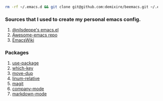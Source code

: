 
```sh
rm -rf ~/.emacs.d && git clone git@github.com:demixire/beemacs.git ~/.emacs.d
```

### Sources that I used to create my personal emacs config.
1. [ @nilsdeppe's emacs.el](https://gist.github.com/nilsdeppe/7645c096d93b005458d97d6874a91ea9)
2. [Awesome-emacs repo](https://github.com/emacs-tw/awesome-emacs)
3. [EmacsWiki](https://www.emacswiki.org/emacs/SiteMap)

### Packages
1. [use-package](https://github.com/jwiegley/use-package)
2. [which-key](https://github.com/justbur/emacs-which-key) 
3. [move-dup](https://github.com/wyuenho/move-dup)
4. [linum-relative](https://github.com/coldnew/linum-relative)
5. [magit](https://github.com/magit/magit)
6. [company-mode](https://company-mode.github.io/)
7. [markdown-mode](https://jblevins.org/projects/markdown-mode/)
